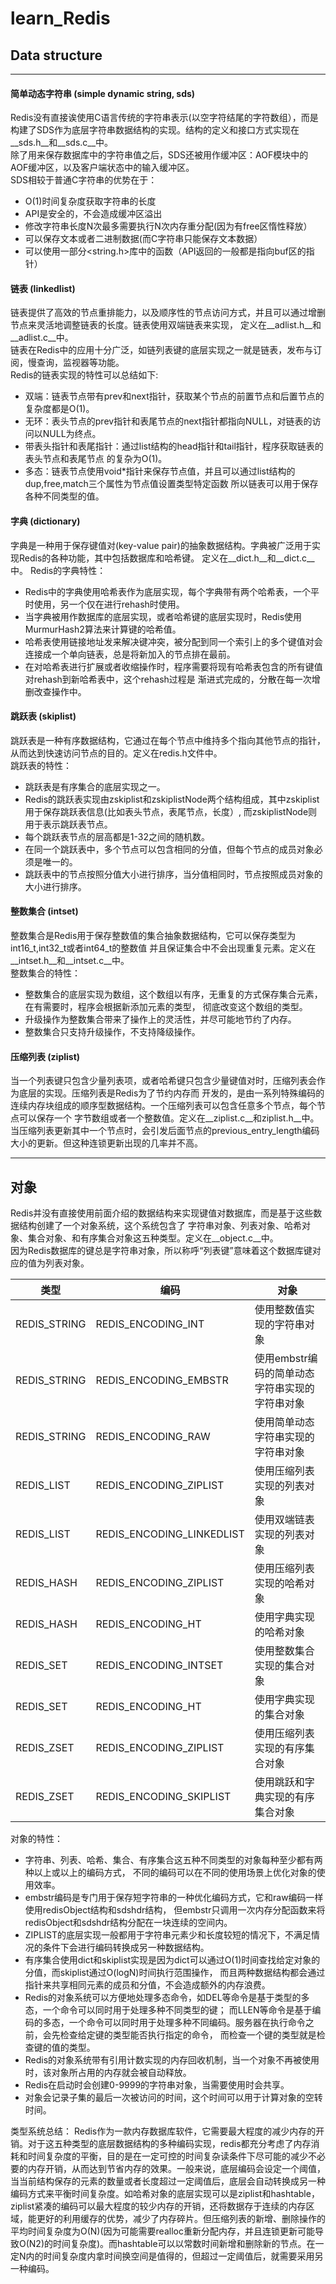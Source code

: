 # learn_Redis

##  Data structure
---
#### 简单动态字符串 (simple dynamic string, sds)
Redis没有直接诶使用C语言传统的字符串表示(以空字符结尾的字符数组），而是构建了SDS作为底层字符串数据结构的实现。结构的定义和接口方式实现在__sds.h__和__sds.c__中。  
除了用来保存数据库中的字符串值之后，SDS还被用作缓冲区：AOF模块中的AOF缓冲区，以及客户端状态中的输入缓冲区。  
SDS相较于普通C字符串的优势在于：
+ O(1)时间复杂度获取字符串的长度
+ API是安全的，不会造成缓冲区溢出
+ 修改字符串长度N次最多需要执行N次内存重分配(因为有free区惰性释放）
+ 可以保存文本或者二进制数据(而C字符串只能保存文本数据）
+ 可以使用一部分<string.h>库中的函数（API返回的一般都是指向buf区的指针）  

#### 链表 (linkedlist)
链表提供了高效的节点重排能力，以及顺序性的节点访问方式，并且可以通过增删节点来灵活地调整链表的长度。链表使用双端链表来实现，
定义在__adlist.h__和__adlist.c__中。  
链表在Redis中的应用十分广泛，如链列表键的底层实现之一就是链表，发布与订阅，慢查询，监视器等功能。  
Redis的链表实现的特性可以总结如下:
+ 双端：链表节点带有prev和next指针，获取某个节点的前置节点和后置节点的复杂度都是O(1)。
+ 无环：表头节点的prev指针和表尾节点的next指针都指向NULL，对链表的访问以NULL为终点。
+ 带表头指针和表尾指针：通过list结构的head指针和tail指针，程序获取链表的表头节点和表尾节点
的复杂为O(1)。
+ 多态：链表节点使用void*指针来保存节点值，并且可以通过list结构的dup,free,match三个属性为节点值设置类型特定函数
所以链表可以用于保存各种不同类型的值。


#### 字典 (dictionary)
字典是一种用于保存键值对(key-value pair)的抽象数据结构。字典被广泛用于实现Redis的各种功能，其中包括数据库和哈希键。
定义在__dict.h__和__dict.c__中。
Redis的字典特性：
+ Redis中的字典使用哈希表作为底层实现，每个字典带有两个哈希表，一个平时使用，另一个仅在进行rehash时使用。
+ 当字典被用作数据库的底层实现，或者哈希键的底层实现时，Redis使用MurmurHash2算法来计算键的哈希值。
+ 哈希表使用链接地址发来解决键冲突，被分配到同一个索引上的多个键值对会连接成一个单向链表，总是将新加入的节点排在最前。
+ 在对哈希表进行扩展或者收缩操作时，程序需要将现有哈希表包含的所有键值对rehash到新哈希表中，这个rehash过程是
渐进式完成的，分散在每一次增删改查操作中。


#### 跳跃表 (skiplist)
跳跃表是一种有序数据结构，它通过在每个节点中维持多个指向其他节点的指针，从而达到快速访问节点的目的。定义在redis.h文件中。  
跳跃表的特性：
+ 跳跃表是有序集合的底层实现之一。
+ Redis的跳跃表实现由zskiplist和zskiplistNode两个结构组成，其中zskiplist用于保存跳跃表信息(比如表头节点，表尾节点，长度）,
而zskiplistNode则用于表示跳跃表节点。
+ 每个跳跃表节点的层高都是1-32之间的随机数。
+ 在同一个跳跃表中，多个节点可以包含相同的分值，但每个节点的成员对象必须是唯一的。
+ 跳跃表中的节点按照分值大小进行排序，当分值相同时，节点按照成员对象的大小进行排序。

#### 整数集合 (intset)
整数集合是Redis用于保存整数值的集合抽象数据结构，它可以保存类型为int16_t,int32_t或者int64_t的整数值
并且保证集合中不会出现重复元素。定义在__intset.h__和__intset.c__中。  
整数集合的特性：
+ 整数集合的底层实现为数组，这个数组以有序，无重复的方式保存集合元素，在有需要时，程序会根据新添加元素的类型，
彻底改变这个数组的类型。
+ 升级操作为整数集合带来了操作上的灵活性，并尽可能地节约了内存。
+ 整数集合只支持升级操作，不支持降级操作。

#### 压缩列表 (ziplist)
当一个列表键只包含少量列表项，或者哈希键只包含少量键值对时，压缩列表会作为底层的实现。压缩列表是Redis为了节约内存而
开发的，是由一系列特殊编码的连续内存块组成的顺序型数据结构。一个压缩列表可以包含任意多个节点，每个节点可以保存一个
字节数组或者一个整数值。定义在__ziplist.c__和ziplist.h__中。  
当压缩列表更新其中一个节点时，会引发后面节点的previous_entry_length编码大小的更新。但这种连锁更新出现的几率并不高。  

---
## 对象
Redis并没有直接使用前面介绍的数据结构来实现键值对数据库，而是基于这些数据结构创建了一个对象系统，这个系统包含了
字符串对象、列表对象、哈希对象、集合对象、和有序集合对象这五种类型。定义在__object.c__中。  
因为Redis数据库的键总是字符串对象，所以称呼“列表键”意味着这个数据库键对应的值为列表对象。  

| 类型 | 编码 | 对象 |  
| --- | --- | --- |
|REDIS_STRING|REDIS_ENCODING_INT|使用整数值实现的字符串对象|
|REDIS_STRING|REDIS_ENCODING_EMBSTR|使用embstr编码的简单动态字符串实现的字符串对象|
|REDIS_STRING|REDIS_ENCODING_RAW|使用简单动态字符串实现的字符串对象|
|REDIS_LIST|REDIS_ENCODING_ZIPLIST|使用压缩列表实现的列表对象|
|REDIS_LIST|REDIS_ENCODING_LINKEDLIST|使用双端链表实现的列表对象|
|REDIS_HASH|REDIS_ENCODING_ZIPLIST|使用压缩列表实现的哈希对象|
|REDIS_HASH|REDIS_ENCODING_HT|使用字典实现的哈希对象|
|REDIS_SET|REDIS_ENCODING_INTSET|使用整数集合实现的集合对象|
|REDIS_SET|REDIS_ENCODING_HT|使用字典实现的集合对象|
|REDIS_ZSET|REDIS_ENCODING_ZIPLIST|使用压缩列表实现的有序集合对象|
|REDIS_ZSET|REDIS_ENCODING_SKIPLIST|使用跳跃和字典实现的有序集合对象|

对象的特性：
+ 字符串、列表、哈希、集合、有序集合这五种不同类型的对象每种至少都有两种以上或以上的编码方式，
不同的编码可以在不同的使用场景上优化对象的使用效率。
+ embstr编码是专门用于保存短字符串的一种优化编码方式，它和raw编码一样使用redisObject结构和sdshdr结构，
但embstr只调用一次内存分配函数来将redisObject和sdshdr结构分配在一块连续的空间内。
+ ZIPLIST的底层实现一般都用于字符串元素少和长度较短的情况下，不满足情况的条件下会进行编码转换成另一种数据结构。
+ 有序集合使用dict和skiplist实现是因为dict可以通过O(1)时间查找给定对象的分值，而skiplist通过O(logN)时间执行范围操作，
而且两种数据结构都会通过指针来共享相同元素的成员和分值，不会造成额外的内存浪费。
+ Redis的对象系统可以方便地处理多态命令，如DEL等命令是基于类型的多态，一个命令可以同时用于处理多种不同类型的键；
而LLEN等命令是基于编码的多态，一个命令可以同时用于处理多种不同编码。服务器在执行命令之前，会先检查给定键的类型能否执行指定的命令，
而检查一个键的类型就是检查键的值的类型。
+ Redis的对象系统带有引用计数实现的内存回收机制，当一个对象不再被使用时，该对象所占用的内存就会被自动释放。
+ Redis在启动时会创建0-9999的字符串对象，当需要使用时会共享。
+ 对象会记录子集的最后一次被访问的时间，这个时间可以用于计算对象的空转时间。

类型系统总结：
Redis作为一款内存数据库软件，它需要最大程度的减少内存的开销。对于这五种类型的底层数据结构的多种编码实现，redis都充分考虑了内存消耗和时间复杂度的平衡，目的是在一定可控的时间复杂读条件下尽可能的减少不必要的内存开销，从而达到节省内存的效果。一般来说，底层编码会设定一个阈值，当当前结构保存的元素的数量或者长度超过一定阈值后，底层会自动转换成另一种编码方式来平衡时间复杂度。如哈希对象的底层实现可以是ziplist和hashtable，ziplist紧凑的编码可以最大程度的较少内存的开销，还将数据存于连续的内存区域，能更好的利用缓存的优势，减少了内存碎片。但压缩列表的新增、删除操作的平均时间复杂度为O(N)(因为可能需要realloc重新分配内存，并且连锁更新可能导致O(N2)的时间复杂度)。而hashtable可以以常数时间新增和删除新的节点。在一定N内的时间复杂度内拿时间换空间是值得的，但超过一定阈值后，就需要采用另一种编码。
